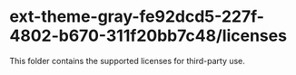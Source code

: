 # ext-theme-gray-fe92dcd5-227f-4802-b670-311f20bb7c48/licenses

This folder contains the supported licenses for third-party use.
